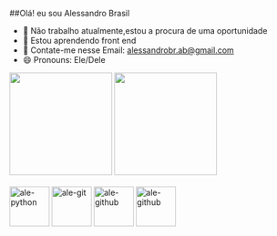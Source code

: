 ##Olá! eu sou Alessandro Brasil


- 🔭 Não  trabalho atualmente,estou a procura de uma oportunidade 
- 🌱 Estou aprendendo front end  
- 💬 Contate-me nesse Email: alessandrobr.ab@gmail.com
- 😄 Pronouns: Ele/Dele
<div>
<img height="180em" src="https://github-readme-stats.vercel.app/api?username=alessandrobra&show_icons=true&theme=tokyonight&include_all_commits=true&count_private=true"/>
<img height="180em" src="https://github-readme-stats.vercel.app/api/top-langs/?username=alessandrobra&layout=compact&langs_count=16&theme=tokyonight"/>
</div>
<div style="display: inline_block"><br>
<img align="center" alt="ale-python" height="70" width"70" src="https://cdn.jsdelivr.net/gh/devicons/devicon/icons/python/python-original-wordmark.svg" />
<img align="center" alt="ale-git" height="70" width"70" src="https://cdn.jsdelivr.net/gh/devicons/devicon/icons/git/git-original.svg" />
<img align="center" alt="ale-github" height="70" width"70" src="https://cdn.jsdelivr.net/gh/devicons/devicon/icons/github/github-original.svg" />
<img align="center" alt="ale-github" height="70" width"70" 
src="https://cdn.jsdelivr.net/gh/devicons/devicon/icons/jupyter/jupyter-original-wordmark.svg" />
</div>

##
          
          
          
          
          
          
          
          
